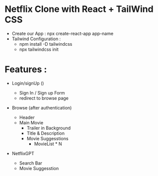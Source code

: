  # Netflix Clone with React + TailWind CSS
 
 - Create our App : npx create-react-app app-name
 - Tailwind Configuration :
    - npm install -D tailwindcss
    - npx tailwindcss init


# Features :
- Login/signUp ()
    - Sign In / Sign up Form 
    - redirect to browse page

- Browse (after authentication)
    - Header 
    - Main Movie 
        - Trailer in Background
        - Title & Description
        - Movie Suggesstions
            - MovieList * N
            
- NetflixGPT
    - Search Bar
    - Movie Suggesstion